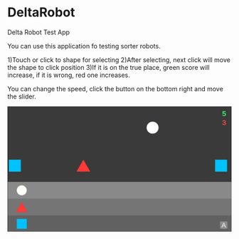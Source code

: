 # DeltaRobot
Delta Robot Test App


You can use this application fo testing sorter robots. 

1)Touch or click to shape for selecting
2)After selecting, next click will move the shape to click position
3)If it is on the true place, green score will increase, if it is wrong, red one increases.

You can change the speed, click the button on the bottom right and move the slider.

![ss](ss.PNG?raw=true "Screenshot")
